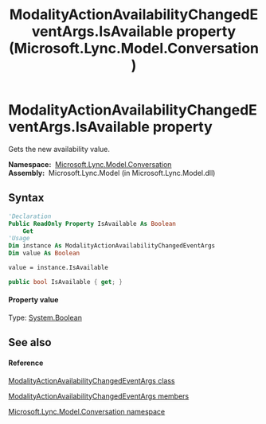 ﻿---
title: ModalityActionAvailabilityChangedEventArgs.IsAvailable property  (Microsoft.Lync.Model.Conversation)
TOCTitle: 'IsAvailable property '
ms:assetid: P:Microsoft.Lync.Model.Conversation.ModalityActionAvailabilityChangedEventArgs.IsAvailable_DI_3_UC_OCS14MrefLyncWPF
ms:mtpsurl: https://msdn.microsoft.com/en-us/library/microsoft.lync.model.conversation.modalityactionavailabilitychangedeventargs.isavailable_di_3_uc_ocs14mreflyncwpf(v=office.15)
ms:contentKeyID: 48601204
ms.date: 07/28/2014
mtps_version: v=office.15
f1_keywords:
- Microsoft.Lync.Model.Conversation.ModalityActionAvailabilityChangedEventArgs.IsAvailable
dev_langs:
- CSharp
- JScript
- VB
- other
---

# ModalityActionAvailabilityChangedEventArgs.IsAvailable property

Gets the new availability value.

**Namespace:**  [Microsoft.Lync.Model.Conversation](microsoft-lync-model-conversation-namespace_2.md)  
**Assembly:**  Microsoft.Lync.Model (in Microsoft.Lync.Model.dll)

## Syntax

``` vb
'Declaration
Public ReadOnly Property IsAvailable As Boolean
    Get
'Usage
Dim instance As ModalityActionAvailabilityChangedEventArgs
Dim value As Boolean

value = instance.IsAvailable
```

``` csharp
public bool IsAvailable { get; }
```

#### Property value

Type: [System.Boolean](http://msdn2.microsoft.com/en-us/library/a28wyd50)  

## See also

#### Reference

[ModalityActionAvailabilityChangedEventArgs class](modalityactionavailabilitychangedeventargs-class-microsoft-lync-model-conversation_2.md)

[ModalityActionAvailabilityChangedEventArgs members](modalityactionavailabilitychangedeventargs-members-microsoft-lync-model-conversation_2.md)

[Microsoft.Lync.Model.Conversation namespace](microsoft-lync-model-conversation-namespace_2.md)

